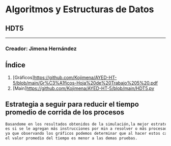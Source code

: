 # Algoritmos y Estructuras de Datos

## HDT5
****
### Creador: Jimena Hernández

## Índice
1. [Gráficos]https://github.com/Kojimena/AYED-HT-5/blob/main/Gr%C3%A1ficos-Hoja%20de%20Trabajo%205%20.pdf
2. [Main]https://github.com/Kojimena/AYED-HT-5/blob/main/HDT5.py

## Estrategia a seguir para reducir el tiempo promedio de corrida de los procesos

```diff
Basandome en los resultados obtenidos de la simulación,la mejor estrategia para optimizar los procesos
es si se le agregan más instrucciones por min a resolver o más procesadores,
ya que observando los gráficos podemos determinar que al hacer estos cambios 
el valor promedio del tiempo es menor a las demas pruebas.
```